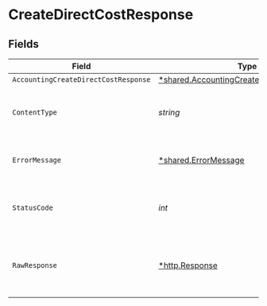 # CreateDirectCostResponse


## Fields

| Field                                                                                                   | Type                                                                                                    | Required                                                                                                | Description                                                                                             |
| ------------------------------------------------------------------------------------------------------- | ------------------------------------------------------------------------------------------------------- | ------------------------------------------------------------------------------------------------------- | ------------------------------------------------------------------------------------------------------- |
| `AccountingCreateDirectCostResponse`                                                                    | [*shared.AccountingCreateDirectCostResponse](../../models/shared/accountingcreatedirectcostresponse.md) | :heavy_minus_sign:                                                                                      | Success                                                                                                 |
| `ContentType`                                                                                           | *string*                                                                                                | :heavy_check_mark:                                                                                      | HTTP response content type for this operation                                                           |
| `ErrorMessage`                                                                                          | [*shared.ErrorMessage](../../models/shared/errormessage.md)                                             | :heavy_minus_sign:                                                                                      | The request made is not valid.                                                                          |
| `StatusCode`                                                                                            | *int*                                                                                                   | :heavy_check_mark:                                                                                      | HTTP response status code for this operation                                                            |
| `RawResponse`                                                                                           | [*http.Response](https://pkg.go.dev/net/http#Response)                                                  | :heavy_minus_sign:                                                                                      | Raw HTTP response; suitable for custom response parsing                                                 |
